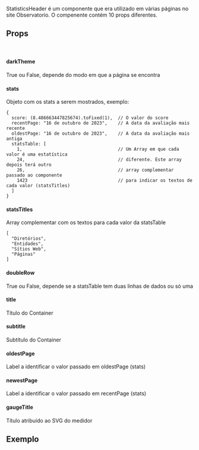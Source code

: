 StatisticsHeader é um componente que era utilizado em várias páginas no site Observatorio. O compenente contém 10 props diferentes.

## Props
<br>

#### darkTheme
True ou False, depende do modo em que a página se encontra

#### stats
Objeto com os stats a serem mostrados, exemplo:

    {
      score: (8.486663447825674).toFixed(1),  // O valor do score
      recentPage: "16 de outubro de 2023",    // A data da avaliação mais recente
      oldestPage: "16 de outubro de 2023",    // A data da avaliação mais antiga
      statsTable: [
        1,                                    // Um Array em que cada valor é uma estatística
        24,                                   // diferente. Este array depois terá outro
        26,                                   // array complementar passado ao componente
        1423                                  // para indicar os textos de cada valor (statsTitles)
      ]
    }

#### statsTitles
Array complementar com os textos para cada valor da statsTable

    [
      "Diretórios",
      "Entidades",
      "Sítios Web",
      "Páginas"
    ]

#### doubleRow
True ou False, depende se a statsTable tem duas linhas de dados ou só uma

#### title
Título do Container

#### subtitle
Subtítulo do Container

#### oldestPage
Label a identificar o valor passado em oldestPage (stats)

#### newestPage
Label a identificar o valor passado em recentPage (stats)

#### gaugeTitle
Título atribuído ao SVG do medidor

## Exemplo